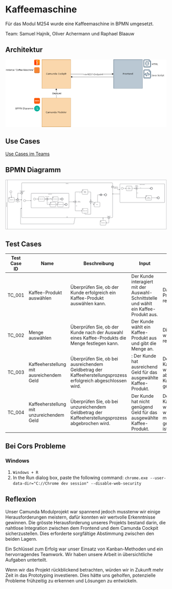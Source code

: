 # Kaffeemaschine
Für das Modul M254 wurde eine Kaffeemaschine in BPMN umgesetzt.

Team: Samuel Hajnik, Oliver Achermann und Raphael Blaauw

## Architektur
![Architektur](./diagrams/architektur.png)

## Use Cases

[Use Cases im Teams](https://tbzedu.sharepoint.com/:w:/r/sites/IT_AP20b_M254/Kursmaterialien/99%20Abgabe%20Lernenden/06%20Abgabe%20Modulprojekt/01%20Projektbeschrieb%20(Use%20Cases)/Achermann,%20Blaauw,%20Hajnik/Use%20case.docx?d=w04eb5b622d4b42ce95af199f76d4c7f3&csf=1&web=1&e=hFrkYc)

## BPMN Diagramm
![BPMN](./diagrams/BPMN_Diagramm.png)
## Test Cases
| Test Case ID |Name| Beschreibung                        | Input          | Expected Output       | Actual Output | Status |
|--------------|---|------------------------------------|----------------|-----------------|---------------|--------|
| TC_001       | Kaffee-Produkt auswählen            | Überprüfen Sie, ob der Kunde erfolgreich ein Kaffee-Produkt auswählen kann.  | Der Kunde interagiert mit der Auswahl-Schnittstelle und wählt ein Kaffee-Produkt aus.| Das ausgewählte Kaffee-Produkt wird vom System registriert. |Kaffee-Produkt kann ausgewählt werden | passed
| TC_002       | Menge auswählen            | Überprüfen Sie, ob der Kunde nach der Auswahl eines Kaffee-Produkts die Menge festlegen kann.   | Der Kunde wählt ein Kaffee-Produkt aus und gibt die Menge an.| Die ausgewählte Menge wird vom System registriert.              |Menge kann ausgewählt werden        |passed         |
| TC_003       | Kaffeeherstellung mit ausreichendem Geld           | Überprüfen Sie, ob bei ausreichendem Geldbetrag der Kaffeeherstellungsprozess erfolgreich abgeschlossen wird.   |: Der Kunde hat ausreichend Geld für das ausgewählte Kaffee-Produkt. |Der Kaffeeherstellungsprozess wird erfolgreich abgeschlossen, und der Kunde erhält das gewünschte Getränk.               |Kaffe wird hergestellt und Geld abgezogen        | passed        |
| TC_004       | Kaffeeherstellung mit unzureichendem Geld           | Überprüfen Sie, ob bei unzureichendem Geldbetrag der Kaffeeherstellungsprozess abgebrochen wird.   | Der Kunde hat nicht genügend Geld für das ausgewählte Kaffee-Produkt. | Der Kaffeeherstellungsprozess wird abgebrochen, und es wird dem Kunden mitgeteilt, dass nicht genügend Geld vorhanden ist.              |Infotext wird angezeigt        | passed        |

## Bei Cors Probleme

### Windows

1. `Windows + R` 
2. In the Run dialog box, paste the following command:
`chrome.exe --user-data-dir="C://Chrome dev session" --disable-web-security`

## Reflexion

Unser Camunda Modulprojekt war spannend jedoch musstenw wir einige Herausforderungen meistern, dafür konnten wir wertvolle Erkenntnisse gewinnen.
Die grösste Herausforderung unseres Projekts bestand darin, die nahtlose Integration zwischen dem Frontend und dem Camunda Cockpit sicherzustellen. Dies erforderte sorgfältige Abstimmung zwischen den beiden Lagern.

Ein Schlüssel zum Erfolg war unser Einsatz von Kanban-Methoden und ein hervorragendes Teamwork. Wir haben unsere Arbeit in übersichtliche Aufgaben unterteilt.

Wenn wir das Projekt rückblickend betrachten, würden wir in Zukunft mehr Zeit in das Prototyping investieren. Dies hätte uns geholfen, potenzielle Probleme frühzeitig zu erkennen und Lösungen zu entwickeln.